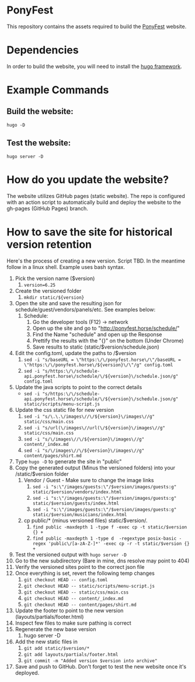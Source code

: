 # PonyFest

This repository contains the assets required to build the [PonyFest](https://ponyfest.horse/) website.

# Dependencies
In order to build the website, you will need to install the [hugo framework](https://gohugo.io/).

# Example Commands
## Build the website:
`hugo -D`

## Test the website:
`hugo server -D`

# How do you update the website?
The website utilizes GitHub pages (static website). The repo is configured with an action script to automatically build and deploy the website to the gh-pages (GitHub Pages) branch.

# How to save the site for historical version retention
Here's the process of creating a new version. Script TBD. In the meantime follow in a linux shell. Example uses bash syntax. 
1. Pick the version name ($version)
   1. `version=6.25`
2. Create the versioned folder
   1. `mkdir static/${version}`
3. Open the site and save the resulting json for schedule/guest/vendors/panels/etc. See examples below:
   1. Schedule:
      1. Go the developer tools (F12) -> network
      2. Open up the site and go to "http://ponyfest.horse/schedule/"
      3. Find the Name "schedule" and open up the Response
      4. Prettify the results with the "{}" on the bottom (Under Chrome)
      5. Save results to static (static/$version/schedule.json)
4. Edit the config.toml, update the paths to /$version
   1. `sed -i "s/baseURL = \"https:\/\/ponyfest.horse\/\"/baseURL = \"https:\/\/ponyfest.horse\/${version}\/\"/g" config.toml`
   2. `sed -i "s/https:\/\/schedule-api.ponyfest.horse\/schedule/\/${version}\/schedule.json/g" config.toml`
5. Update the java scripts to point to the correct details
   - `sed -i "s/https:\/\/schedule-api.ponyfest.horse\/schedule/\/${version}\/schedule.json/g" static/scripts/menu-script.js`
6. Update the css static file for new version
   1. `sed -i "s/\.\.\/images\//\/${version}\/images\//g" static/css/main.css`
   2. `sed -i "s/url(\/images\//url(\/${version}\/images\//g" static/css/main.css`
   3. `sed -i "s/\/images\//\/${version}\/images\//g" content/_index.md`
   4. `sed -i "s/\/images\//\/${version}\/images\//g" content/pages/shirt.md`
7. Type `hugo -D` to generate the site in "public"
8. Copy the generated output (Minus the versioned folders) into your /static/$version folder
   1. Vendor / Guest - Make sure to change the image links
      1. `sed -i "s:\"/images/guests:\"/$version/images/guests:g" static/$version/vendors/index.html`
      2. `sed -i "s:\"/images/guests:\"/$version/images/guests:g" static/$version/guests/index.html`
      3. `sed -i "s:\"/images/guests:\"/$version/images/guests:g" static/$version/musicians/index.html`
   2. cp public/* (minus versioned files) static/$version/.
      1. `find public -maxdepth 1 -type f -exec cp -t static/$version {} +`
      2. `find public -maxdepth 1 -type d  -regextype posix-basic -regex 'public\/[a-zA-Z-]*' -exec cp -r -t static/$version {} +`
9. Test the versioned output with `hugo server -D`
10. Go to the new subdirectory (Bare in mine, dns resolve may point to 404)
11. Verify the versioned sites point to the correct json file
12. Once everything is set, revert the following temp changes
    1. `git checkout HEAD -- config.toml`
    2. `git checkout HEAD -- static/scripts/menu-script.js`
    3. `git checkout HEAD -- static/css/main.css`
    4. `git checkout HEAD -- content/_index.md`
    5. `git checkout HEAD -- content/pages/shirt.md`
13. Update the footer to point to the new version (layouts/partials/footer.html)
14. Inspect few files to make sure pathing is correct
15. Regenerate the new base version
    1. hugo server -D
16. Add the new static files in
    1. `git add static/$version/*`
    2. `git add layouts/partials/footer.html`
    3. `git commit -m "Added version $version into archive"`
17. Save and push to GitHub. Don't forget to test the new website once it's deployed.